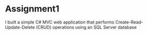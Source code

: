 <h1>Assignment1</h1>
<p>I built a simple C# MVC web application that performs Create-Read-Update-Delete (CRUD)  operations using an SQL Server database</p>
